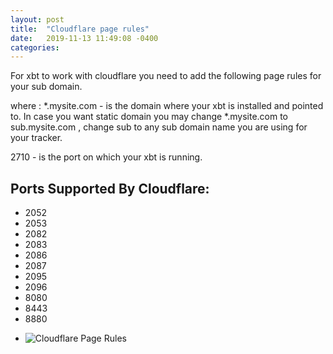 ```yaml
---
layout: post
title:  "Cloudflare page rules"
date:   2019-11-13 11:49:08 -0400
categories:
---
```

For xbt to work with cloudflare you need to add the following page rules for your sub domain.

where :
*.mysite.com - is the domain where your xbt is installed and pointed to. In case you want static domain you may change *.mysite.com to sub.mysite.com , change sub to any sub domain name you are using for your tracker.

2710 - is the port on which your xbt is running.

## Ports Supported By Cloudflare:

* 2052
* 2053
* 2082
* 2083
* 2086
* 2087
* 2095
* 2096
* 8080
* 8443
* 8880

- ![Cloudflare Page Rules]({{site.baseurl}}/assets/img/cloudflare-page-rules.png)
